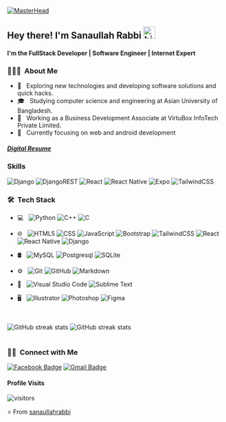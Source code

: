 <!-- <img src="https://raw.githubusercontent.com/sanaullahrabbi/sanaullahrabbi/master/assets/Aditya%20Vikram%20Singh%20Banner.png"> -->
[![MasterHead](https://dezinebrainz.com/images/web-design-gif.gif)](https://sanaullahrabbi.github.io/digital-resume)
## Hey there! I'm Sanaullah Rabbi <img src="https://user-images.githubusercontent.com/1303154/88677602-1635ba80-d120-11ea-84d8-d263ba5fc3c0.gif" width="28px" height="28px" alt="hi">
#### I'm the FullStack Developer | Software Engineer | Internet Expert
<h3> 👨🏻‍💻 &nbsp;About Me </h3>

- 🤔 &nbsp; Exploring new technologies and developing software solutions and
  quick hacks.
- 🎓 &nbsp; Studying computer science and engineering at Asian University of
  Bangladesh.
- 💼 &nbsp; Working as a Business Development Associate at VirtuBox InfoTech
  Private Limited.
- 🌱 &nbsp; Currently focusing on web and android development

##### [Digital Resume](https://sanaullahrabbi.github.io/digital-resume)
### Skills
![Django](https://img.shields.io/badge/django-%23092E20.svg?style=for-the-badge&logo=django&logoColor=white) ![DjangoREST](https://img.shields.io/badge/DJANGO-REST-ff1709?style=for-the-badge&logo=django&logoColor=white&color=ff1709&labelColor=gray) ![React](https://img.shields.io/badge/react-%2320232a.svg?style=for-the-badge&logo=react&logoColor=%2361DAFB) ![React Native](https://img.shields.io/badge/react_native-%2320232a.svg?style=for-the-badge&logo=react&logoColor=%2361DAFB) ![Expo](https://img.shields.io/badge/expo-1C1E24?style=for-the-badge&logo=expo&logoColor=#D04A37) ![TailwindCSS](https://img.shields.io/badge/Tailwindcss-1C1E24?style=for-the-badge&logo=tailwindcss&logoColor=#D04A37) 

<h3> 🛠 &nbsp;Tech Stack</h3>

- 💻 &nbsp; 
  ![Python](https://img.shields.io/badge/-Python-36454F?style=flat&logo=python)
  ![C++](https://img.shields.io/badge/-C++-36454F?style=flat&logo=C%2B%2B)
  ![C](https://img.shields.io/badge/-C-36454F?style=flat&logo=C)
- 🌐 &nbsp;
  ![HTML5](https://img.shields.io/badge/-HTML5-36454F?style=flat&logo=HTML5)
  ![CSS](https://img.shields.io/badge/-CSS-36454F?style=flat&logo=CSS3)
  ![JavaScript](https://img.shields.io/badge/-JavaScript-36454F?style=flat&logo=javascript)
  ![Bootstrap](https://img.shields.io/badge/-Bootstrap-36454F?style=flat&logo=bootstrap)
  ![TailwindCSS](https://img.shields.io/badge/-TailwindCSS-36454F?style=flat&logo=tailwindcss)
  ![React](https://img.shields.io/badge/-React-36454F?style=flat&logo=react)
  ![React Native](https://img.shields.io/badge/-React%20Native-36454F?style=flat&logo=react)
  ![Django](https://img.shields.io/badge/-Django-36454F?style=flat&logo=django)

- 🛢 &nbsp;
  ![MySQL](https://img.shields.io/badge/-MySQL-36454F?style=flat&logo=mysql)
  ![Postgresql](https://img.shields.io/badge/-Postgresql-36454F?style=flat&logo=postgresql)
  ![SQLite](https://img.shields.io/badge/-SQLite-36454F?style=flat&logo=sqlite)
- ⚙️ &nbsp; ![Git](https://img.shields.io/badge/-Git-36454F?style=flat&logo=git)
  ![GitHub](https://img.shields.io/badge/-GitHub-36454F?style=flat&logo=github)
  ![Markdown](https://img.shields.io/badge/-Markdown-36454F?style=flat&logo=markdown)
- 🔧 &nbsp;
  ![Visual Studio Code](https://img.shields.io/badge/-Visual%20Studio%20Code-36454F?style=flat&logo=visual-studio-code)
  ![Sublime Text](https://img.shields.io/badge/-Sublime%20Text-36454F?style=flat&logo=sublime-text)
- 🖥 &nbsp;
  ![Illustrator](https://img.shields.io/badge/-Illustrator-36454F?style=flat&logo=adobe-illustrator)
  ![Photoshop](https://img.shields.io/badge/-Photoshop-36454F?style=flat&logo=adobe-photoshop)
  ![Figma](https://img.shields.io/badge/-Figma-36454F?style=flat&logo=figma)

<br/>

![GitHub streak stats](https://github-readme-stats.vercel.app/api?username=sanaullahrabbi&theme=dark&show_icons=true) ![GitHub streak stats](https://github-readme-streak-stats.herokuapp.com/?user=sanaullahrabbi&theme=dark)  
<br/>

<h3> 🤝🏻 &nbsp;Connect with Me </h3>


[![Facebook Badge](https://img.shields.io/badge/-Sanaullah.Rabbi-3b5998?style=flat-square&labelColor=1ca0f1&logo=facebook&logoColor=white&link=https://www.facebook.com/sanaullah.rabbi/)](https://www.facebook.com/sanaullah.rabbi/)
[![Gmail Badge](https://img.shields.io/badge/-sanaullahrabbi@gmail.com-c14438?style=flat-square&logo=Gmail&logoColor=white&link=mailto:sanaullahrabbi@gmail.com)](mailto:sanaullahrabbi@gmail.com)

#### Profile Visits 
![visitors](https://visitor-badge.glitch.me/badge?page_id=sanaullahrabbi)

⭐️ From [sanaullahrabbi](https://github.com/sanaullahrabbi)
